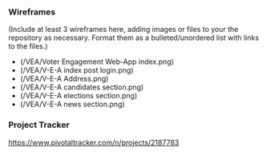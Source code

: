 
### Wireframes

(Include at least 3 wireframes here, adding images or files to your the repository as necessary. Format them as a bulleted/unordered list with links to the files.)

* (/VEA/Voter Engagement Web-App index.png)
* (/VEA/V-E-A index post login.png)
* (/VEA/V-E-A Address.png)
* (/VEA/V-E-A candidates section.png)
* (/VEA/V-E-A elections section.png)
* (/VEA/V-E-A news section.png)

### Project Tracker

https://www.pivotaltracker.com/n/projects/2187783